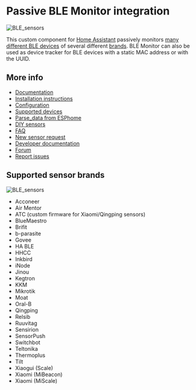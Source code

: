 # Passive BLE Monitor integration

![BLE_sensors](https://raw.githubusercontent.com/custom-components/ble_monitor/master/pictures/sensors.jpg)

This custom component for [Home Assistant](https://www.home-assistant.io) passively monitors [many different BLE devices](https://custom-components.github.io/ble_monitor/devices) of several different [brands](https://custom-components.github.io/ble_monitor/by_brand). BLE Monitor can also be used as device tracker for BLE devices with a static MAC address or with the UUID.

## More info

- [Documentation](https://custom-components.github.io/ble_monitor/#introduction)
- [Installation instructions](https://custom-components.github.io/ble_monitor/Installation)
- [Configuration](https://custom-components.github.io/ble_monitor/configuration_params)
- [Supported devices](https://custom-components.github.io/ble_monitor/devices)
- [Parse_data from ESPhome](https://custom-components.github.io/ble_monitor/parse_data)
- [DIY sensors](https://custom-components.github.io/ble_monitor/ha_ble)
- [FAQ](https://custom-components.github.io/ble_monitor/faq)
- [New sensor request](https://custom-components.github.io/ble_monitor/sensor_request)
- [Developer documentation](https://custom-components.github.io/ble_monitor/developer_docs)
- [Forum](https://community.home-assistant.io/t/passive-ble-monitor-integration/)
- [Report issues](https://github.com/custom-components/ble_monitor/issues)


## Supported sensor brands

![BLE_sensors](https://raw.githubusercontent.com/custom-components/ble_monitor/master/pictures/sensors_2.png)

- Acconeer
- Air Mentor
- ATC (custom firmware for Xiaomi/Qingping sensors)
- BlueMaestro
- Brifit
- b-parasite
- Govee
- HA BLE
- HHCC
- Inkbird
- iNode
- Jinou
- Kegtron
- KKM
- Mikrotik
- Moat
- Oral-B
- Qingping
- Relsib
- Ruuvitag
- Sensirion
- SensorPush
- Switchbot
- Teltonika
- Thermoplus
- Tilt
- Xiaogui (Scale)
- Xiaomi (MiBeacon)
- Xiaomi (MiScale)
